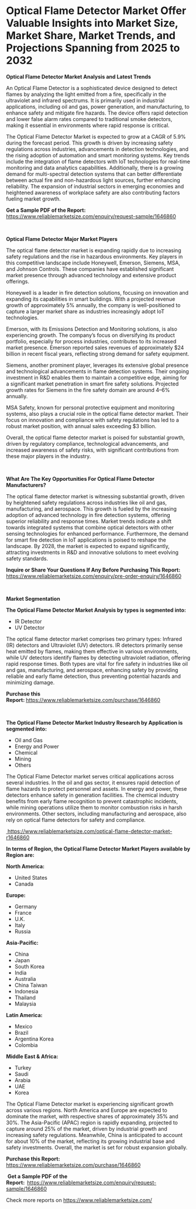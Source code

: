 <p><h1>Optical Flame Detector Market Offer Valuable Insights into Market Size, Market Share, Market Trends, and Projections Spanning from 2025 to 2032</h1></p><p><strong>Optical Flame Detector Market Analysis and Latest Trends</strong></p>
<p><p>An Optical Flame Detector is a sophisticated device designed to detect flames by analyzing the light emitted from a fire, specifically in the ultraviolet and infrared spectrums. It is primarily used in industrial applications, including oil and gas, power generation, and manufacturing, to enhance safety and mitigate fire hazards. The device offers rapid detection and lower false alarm rates compared to traditional smoke detectors, making it essential in environments where rapid response is critical.</p><p>The Optical Flame Detector Market is expected to grow at a CAGR of 5.9% during the forecast period. This growth is driven by increasing safety regulations across industries, advancements in detection technologies, and the rising adoption of automation and smart monitoring systems. Key trends include the integration of flame detectors with IoT technologies for real-time monitoring and data analytics capabilities. Additionally, there is a growing demand for multi-spectral detection systems that can better differentiate between actual fire and non-hazardous light sources, further enhancing reliability. The expansion of industrial sectors in emerging economies and heightened awareness of workplace safety are also contributing factors fueling market growth.</p></p>
<p><strong>Get a Sample PDF of the Report:&nbsp;</strong> <a href="https://www.reliablemarketsize.com/enquiry/request-sample/1646860?utm_campaign=2744&utm_medium=2&utm_source=Github&utm_content=ia&utm_term=11042025&utm_id=optical-flame-detector">https://www.reliablemarketsize.com/enquiry/request-sample/1646860</a></p>
<p>&nbsp;</p>
<p><strong>Optical Flame Detector Major Market Players</strong></p>
<p><p>The optical flame detector market is expanding rapidly due to increasing safety regulations and the rise in hazardous environments. Key players in this competitive landscape include Honeywell, Emerson, Siemens, MSA, and Johnson Controls. These companies have established significant market presence through advanced technology and extensive product offerings.</p><p>Honeywell is a leader in fire detection solutions, focusing on innovation and expanding its capabilities in smart buildings. With a projected revenue growth of approximately 5% annually, the company is well-positioned to capture a larger market share as industries increasingly adopt IoT technologies.</p><p>Emerson, with its Emissions Detection and Monitoring solutions, is also experiencing growth. The company’s focus on diversifying its product portfolio, especially for process industries, contributes to its increased market presence. Emerson reported sales revenues of approximately $24 billion in recent fiscal years, reflecting strong demand for safety equipment.</p><p>Siemens, another prominent player, leverages its extensive global presence and technological advancements in flame detection systems. Their ongoing investment in R&D enables them to maintain a competitive edge, aiming for a significant market penetration in smart fire safety solutions. Projected growth rates for Siemens in the fire safety domain are around 4–6% annually.</p><p>MSA Safety, known for personal protective equipment and monitoring systems, also plays a crucial role in the optical flame detector market. Their focus on innovation and compliance with safety regulations has led to a robust market position, with annual sales exceeding $3 billion.</p><p>Overall, the optical flame detector market is poised for substantial growth, driven by regulatory compliance, technological advancements, and increased awareness of safety risks, with significant contributions from these major players in the industry.</p></p>
<p>&nbsp;</p>
<p><strong>What Are The Key Opportunities For Optical Flame Detector Manufacturers?</strong></p>
<p><p>The optical flame detector market is witnessing substantial growth, driven by heightened safety regulations across industries like oil and gas, manufacturing, and aerospace. This growth is fueled by the increasing adoption of advanced technology in fire detection systems, offering superior reliability and response times. Market trends indicate a shift towards integrated systems that combine optical detectors with other sensing technologies for enhanced performance. Furthermore, the demand for smart fire detection in IoT applications is poised to reshape the landscape. By 2028, the market is expected to expand significantly, attracting investments in R&D and innovative solutions to meet evolving safety standards.</p></p>
<p><strong>Inquire or Share Your Questions If Any Before Purchasing This Report:</strong> <a href="https://www.reliablemarketsize.com/enquiry/pre-order-enquiry/1646860?utm_campaign=2744&utm_medium=2&utm_source=Github&utm_content=ia&utm_term=11042025&utm_id=optical-flame-detector">https://www.reliablemarketsize.com/enquiry/pre-order-enquiry/1646860</a></p>
<p>&nbsp;</p>
<p><strong>Market Segmentation</strong></p>
<p><strong>The Optical Flame Detector Market Analysis by types is segmented into:</strong></p>
<p><ul><li>IR Detector</li><li>UV Detector</li></ul></p>
<p><p>The optical flame detector market comprises two primary types: Infrared (IR) detectors and Ultraviolet (UV) detectors. IR detectors primarily sense heat emitted by flames, making them effective in various environments, while UV detectors identify flames by detecting ultraviolet radiation, offering rapid response times. Both types are vital for fire safety in industries like oil and gas, manufacturing, and aerospace, enhancing safety by providing reliable and early flame detection, thus preventing potential hazards and minimizing damage.</p></p>
<p><strong>Purchase this Report:&nbsp;</strong><a href="https://www.reliablemarketsize.com/purchase/1646860?utm_campaign=2744&utm_medium=2&utm_source=Github&utm_content=ia&utm_term=11042025&utm_id=optical-flame-detector">https://www.reliablemarketsize.com/purchase/1646860</a></p>
<p>&nbsp;</p>
<p><strong>The Optical Flame Detector Market Industry Research by Application is segmented into:</strong></p>
<p><ul><li>Oil and Gas</li><li>Energy and Power</li><li>Chemical</li><li>Mining</li><li>Others</li></ul></p>
<p><p>The Optical Flame Detector market serves critical applications across several industries. In the oil and gas sector, it ensures rapid detection of flame hazards to protect personnel and assets. In energy and power, these detectors enhance safety in generation facilities. The chemical industry benefits from early flame recognition to prevent catastrophic incidents, while mining operations utilize them to monitor combustion risks in harsh environments. Other sectors, including manufacturing and aerospace, also rely on optical flame detectors for safety and compliance.</p></p>
<p><a href="https://www.reliablemarketsize.com/optical-flame-detector-market-r1646860?utm_campaign=2744&utm_medium=2&utm_source=Github&utm_content=ia&utm_term=11042025&utm_id=optical-flame-detector">&nbsp;https://www.reliablemarketsize.com/optical-flame-detector-market-r1646860</a></p>
<p><strong>In terms of Region, the Optical Flame Detector Market Players available by Region are:</strong></p>
<p>
    <p> <strong> North America: </strong>
        <ul>
            <li>United States</li>
            <li>Canada</li>
        </ul>
        </p> 
    <p> <strong> Europe: </strong>
        <ul>
            <li>Germany</li>
            <li>France</li>
            <li>U.K.</li>
            <li>Italy</li>
            <li>Russia</li>
        </ul>
        </p> 
    <p> <strong> Asia-Pacific: </strong>
        <ul>
            <li>China</li>
            <li>Japan</li>
            <li>South Korea</li>
            <li>India</li>
            <li>Australia</li>
            <li>China Taiwan</li>
            <li>Indonesia</li>
            <li>Thailand</li>
            <li>Malaysia</li>
        </ul>
        </p> 
    <p> <strong> Latin America: </strong>
        <ul>
            <li>Mexico</li>
            <li>Brazil</li>
            <li>Argentina Korea</li>
            <li>Colombia</li>
        </ul>
        </p> 
    <p> <strong> Middle East & Africa: </strong>
        <ul>
            <li>Turkey</li>
            <li>Saudi</li>
            <li>Arabia</li>
            <li>UAE</li>
            <li>Korea</li>
        </ul>
    </p>
    </p>
<p><p>The Optical Flame Detector market is experiencing significant growth across various regions. North America and Europe are expected to dominate the market, with respective shares of approximately 35% and 30%. The Asia-Pacific (APAC) region is rapidly expanding, projected to capture around 25% of the market, driven by industrial growth and increasing safety regulations. Meanwhile, China is anticipated to account for about 10% of the market, reflecting its growing industrial base and safety investments. Overall, the market is set for robust expansion globally.</p></p>
<p><strong>Purchase this Report: </strong><a href="https://www.reliablemarketsize.com/purchase/1646860?utm_campaign=2744&utm_medium=2&utm_source=Github&utm_content=ia&utm_term=11042025&utm_id=optical-flame-detector">https://www.reliablemarketsize.com/purchase/1646860</a></p>
<p>&nbsp;<strong>Get a Sample PDF of the Report:&nbsp;&nbsp;</strong><a href="https://www.reliablemarketsize.com/enquiry/request-sample/1646860?utm_campaign=2744&utm_medium=2&utm_source=Github&utm_content=ia&utm_term=11042025&utm_id=optical-flame-detector">https://www.reliablemarketsize.com/enquiry/request-sample/1646860</a></p>
<p><strong></strong></p>
<p>Check more reports on <a href="https://www.reliablemarketsize.com/?utm_campaign=2744&utm_medium=2&utm_source=Github&utm_content=ia&utm_term=11042025&utm_id=optical-flame-detector">https://www.reliablemarketsize.com/</a></p>